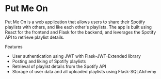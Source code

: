 #  Put Me On #


Put Me On is a web application that allows users to share their Spotify playlists with others, and like each other's playlists. The app is built using React for the frontend and Flask for the backend, and leverages the Spotify API to retrieve playlist details.


Features
- User authentication using JWT with Flask-JWT-Extended library
- Posting and liking of Spotify playlists
- Retrieval of playlist details from the Spotify API
- Storage of user data and all uploaded playlists using Flask-SQLAlchemy
